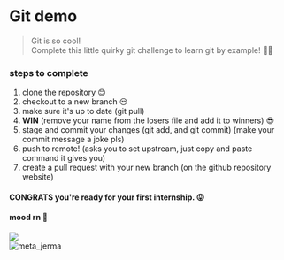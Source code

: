 # Git demo

> Git is so cool!  
> Complete this little quirky git challenge to learn git by example! 🤟🧠

   

### steps to complete

1. clone the repository 😊
2. checkout to a new branch 😒
3. make sure it's up to date (git pull)
4. **WIN** (remove your name from the losers file and add it to winners) 😎
5. stage and commit your changes (git add, and git commit) (make your commit message a joke pls)
6. push to remote! (asks you to set upstream, just copy and paste command it gives you)
7. create a pull request with your new branch (on the github repository website)

#### CONGRATS you're ready for your first internship. 😛

#### mood rn 🐸   
![](https://thumbs.gfycat.com/UnkemptVibrantIncatern-max-1mb.gif)
<br>
![meta_jerma](https://user-images.githubusercontent.com/9396028/140000679-34f7cc78-372a-472f-b2c6-a17055220ab2.jpg)
